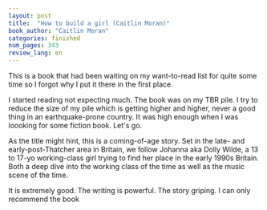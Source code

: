```yaml
---
layout: post
title:  "How to build a girl (Caitlin Moran)"
book_author: "Caitlin Moran"
categories: finished
num_pages: 343
review_lang: en
---
```


This is a book that had been waiting on my want-to-read list for quite some time so I forgot why I put it there in the first place.

I started reading not expecting much. The book was on my TBR pile. I try to reduce the size of my pile which is getting higher and higher, never a good thing in an earthquake-prone country. It was high enough when I was loooking for some fiction book. Let's go.

As the title might hint, this is a coming-of-age story. Set in the late- and early-post-Thatcher area in Britain, we follow Johanna aka Dolly Wilde, a 13 to 17-yo working-class girl trying to find her place in the early 1990s Britain. Both a deep dive into the working class of the time as well as the music scene of the time.

It is extremely good. The writing is powerful. The story griping. I can only recommend the book